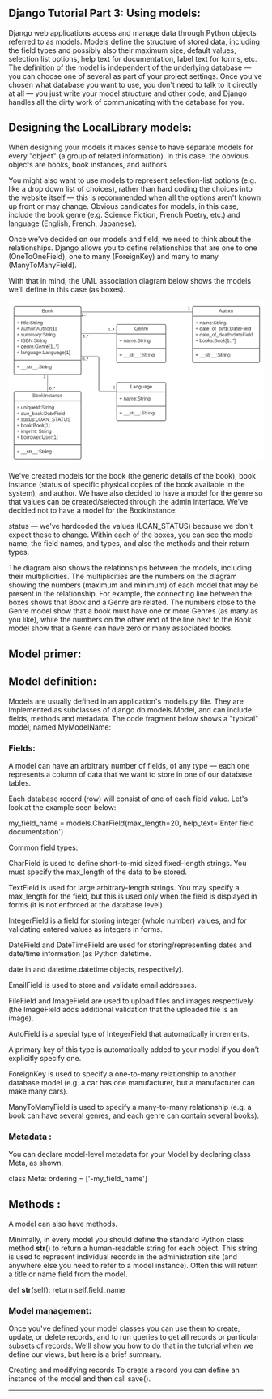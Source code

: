 ## Django Tutorial Part 3: Using models:

Django web applications access and manage data through Python objects referred to as models. Models define the structure of stored data, including the field types and possibly also their maximum size, default values, selection list options, help text for documentation, label text for forms, etc. The definition of the model is independent of the underlying database — you can choose one of several as part of your project settings. Once you've chosen what database you want to use, you don't need to talk to it directly at all — you just write your model structure and other code, and Django handles all the dirty work of communicating with the database for you.

## Designing the LocalLibrary models:

When designing your models it makes sense to have separate models for every "object" (a group of related information). In this case, the obvious objects are books, book instances, and authors.

You might also want to use models to represent selection-list options (e.g. like a drop down list of choices), rather than hard coding the choices into the website itself — this is recommended when all the options aren't known up front or may change. Obvious candidates for models, in this case, include the book genre (e.g. Science Fiction, French Poetry, etc.) and language (English, French, Japanese).

Once we've decided on our models and field, we need to think about the relationships. Django allows you to define relationships that are one to one (OneToOneField), one to many (ForeignKey) and many to many (ManyToManyField).

With that in mind, the UML association diagram below shows the models we'll define in this case (as boxes).

![model](../model.PNG)


We've created models for the book (the generic details of the book), book instance (status of specific physical copies of the book available in the system), and author. We have also decided to have a model for the genre so that values can be created/selected through the admin interface. We've decided not to have a model for the BookInstance:

status — we've hardcoded the values (LOAN_STATUS) because we don't expect these to change. Within each of the boxes, you can see the model name, the field names, and types, and also the methods and their return types.

The diagram also shows the relationships between the models, including their multiplicities. The multiplicities are the numbers on the diagram showing the numbers (maximum and minimum) of each model that may be present in the relationship. For example, the connecting line between the boxes shows that Book and a Genre are related. The numbers close to the Genre model show that a book must have one or more Genres (as many as you like), while the numbers on the other end of the line next to the Book model show that a Genre can have zero or many associated books.

## Model primer:

## Model definition:

Models are usually defined in an application's models.py file. They are implemented as subclasses of django.db.models.Model, and can include fields, methods and metadata. The code fragment below shows a "typical" model, named MyModelName:

### Fields:

A model can have an arbitrary number of fields, of any type — each one represents a column of data that we want to store in one of our database tables. 

Each database record (row) will consist of one of each field value. Let's look at the example seen below:

my_field_name = models.CharField(max_length=20, help_text='Enter field documentation')

Common field types:

CharField is used to define short-to-mid sized fixed-length strings. You must specify the max_length of the data to be stored.

TextField is used for large arbitrary-length strings. You may specify a max_length for the field, but this is used only when the field is displayed in forms (it is not enforced at the database level).

IntegerField is a field for storing integer (whole number) values, and for validating entered values as integers in forms.

DateField and DateTimeField are used for storing/representing dates and date/time information (as Python datetime.

date in and datetime.datetime objects, respectively). 

EmailField is used to store and validate email addresses.

FileField and ImageField are used to upload files and images respectively (the ImageField adds additional validation that the uploaded file is an image).


AutoField is a special type of IntegerField that automatically increments. 

A primary key of this type is automatically added to your model if you don’t explicitly specify one.

ForeignKey is used to specify a one-to-many relationship to another database model (e.g. a car has one manufacturer, but a manufacturer can make many cars).

ManyToManyField is used to specify a many-to-many relationship (e.g. a book can have several genres, and each genre can contain several books).

### Metadata :

You can declare model-level metadata for your Model by declaring class Meta, as shown.

class Meta:
    ordering = ['-my_field_name']

## Methods :
  
A model can also have methods.

Minimally, in every model you should define the standard Python class method __str__() to return a human-readable string for each object. This string is used to represent individual records in the administration site (and anywhere else you need to refer to a model instance). Often this will return a title or name field from the model.

def __str__(self):
    return self.field_name

### Model management:

Once you've defined your model classes you can use them to create, update, or delete records, and to run queries to get all records or particular subsets of records. We'll show you how to do that in the tutorial when we define our views, but here is a brief summary.

Creating and modifying records
To create a record you can define an instance of the model and then call save().

-----------------------------------------------------------------------------------------------